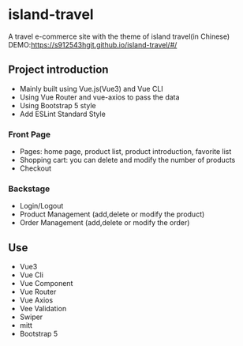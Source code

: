 # island-travel
A travel e-commerce site with the theme of island travel(in Chinese)
DEMO:https://s912543hgit.github.io/island-travel/#/

## Project introduction
* Mainly built using Vue.js(Vue3) and Vue CLI
* Using Vue Router and vue-axios to pass the data
* Using Bootstrap 5 style
* Add ESLint Standard Style

### Front Page
* Pages: home page, product list, product introduction, favorite list
* Shopping cart: you can delete and modify the number of products
* Checkout

### Backstage
* Login/Logout
* Product Management (add,delete or modify the product)
* Order Management (add,delete or modify the order)

## Use
* Vue3
* Vue Cli
* Vue Component
* Vue Router
* Vue Axios
* Vee Validation
* Swiper
* mitt
* Bootstrap 5